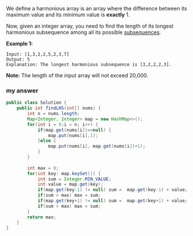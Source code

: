 We define a harmonious array is an array where the difference between its maximum value and its minimum value is **exactly** 1.

Now, given an integer array, you need to find the length of its longest harmonious subsequence among all its possible [subsequences](https://en.wikipedia.org/wiki/Subsequence).

**Example 1:**

```
Input: [1,3,2,2,5,2,3,7]
Output: 5
Explanation: The longest harmonious subsequence is [3,2,2,2,3].

```

**Note:** The length of the input array will not exceed 20,000.

### my answer

```java
public class Solution {
    public int findLHS(int[] nums) {
    	int n = nums.length;
        Map<Integer, Integer> map = new HashMap<>();
        for(int i = 0;i < n; i++) {
        	if(map.get(nums[i])==null) {
        		map.put(nums[i],1);
        	}else {
        		map.put(nums[i], map.get(nums[i])+1);
        	}
        }
        
        int max = 0;
        for(int key: map.keySet()) {
        	int sum = Integer.MIN_VALUE;
        	int value = map.get(key);
        	if(map.get(key-1) != null) sum =  map.get(key-1) + value;
        	if(sum > max) max = sum;
        	if(map.get(key+1) != null) sum =  map.get(key+1) + value;
        	if(sum > max) max = sum;
        }
        return max;
    }
}
```

